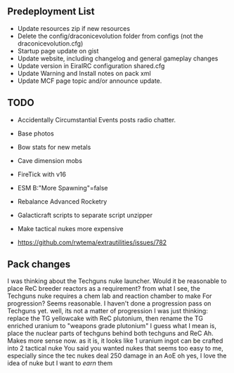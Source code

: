 ﻿## Predeployment List
- Update resources zip if new resources
- Delete the config/draconicevolution folder from configs (not the draconicevolution.cfg)
- Startup page update on gist
- Update website, including changelog and general gameplay changes
- Update version in EiraIRC configuration shared.cfg
- Update Warning and Install notes on pack xml
- Update MCF page topic and/or announce update.

## TODO

- Accidentally Circumstantial Events posts radio chatter.
- Base photos

- Bow stats for new metals
- Cave dimension mobs
- FireTick with v16

- ESM B:"More Spawning"=false
- Rebalance Advanced Rocketry
- Galacticraft scripts to separate script unzipper

- Make tactical nukes more expensive

- https://github.com/rwtema/extrautilities/issues/782

## Pack changes


<Pterodactlol> I was thinking about the Techguns nuke launcher. Would it be reasonable to place ReC breeder reactors as a requirement?
<Pterodactlol> from what I see, the Techguns nuke requires a chem lab and reaction chamber to make
<Haggle1996> For progression? Seems reasonable.
<Haggle1996> I haven't done a progression pass on Techguns yet.
<Pterodactlol> well, its not a matter of progression
<Pterodactlol> I was just thinking: replace the TG yellowcake with ReC plutonium, then rename the TG enriched uranium to "weapons grade plutonium"
<Pterodactlol> I guess what I mean is, place the nuclear parts of techguns behind both techguns and ReC
<Haggle1996> Ah. Makes more sense now.
<Pterodactlol> as it is, it looks like 1 uranium ingot can be crafted into 2 tactical nuke
<Haggle1996> You said you wanted nukes
<Pterodactlol> that seems too easy to me, especially since the tec nukes deal 250 damage in an AoE
<Pterodactlol> oh yes, I love the idea of nuke
<Pterodactlol> but I want to *earn* them